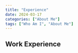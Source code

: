 ```yaml
---
title: "Experience"
date: 2024-03-17
categories: ["About Me"]
tags: ["Who Am I", "About Me"]
---
```


## Work Experience
